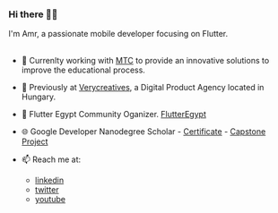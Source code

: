 ### Hi there 🍉👋

I'm Amr, a passionate mobile developer focusing on Flutter.
</br>
</br>

- 🔭 Currenlty working with [MTC](http://www.mtc.edu.eg/mtcwebsite/) to provide an innovative solutions to improve the educational process.
- 🚧 Previously at [Verycreatives](https://verycreatives.com), a Digital Product Agency located in Hungary.
- 💙 Flutter Egypt Community Oganizer. [FlutterEgypt](https://www.facebook.com/groups/FlutterEgypt)
- 🌐 Google Developer Nanodegree Scholar - [Certificate](https://confirm.udacity.com/UGLKCHZN) - [Capstone Project](https://github.com/amrahmed242/Quote)

- 📫 Reach me at:
     - [linkedin](https://www.linkedin.com/in/amrahmed24)
     - [twitter](https://twitter.com/Amrahme24089385)
     - [youtube](https://www.youtube.com/channel/UCt4jhYKSHn-X0k8ETl6uQIA)


<!--
**amrahmed242/amrahmed242** is a ✨ _special_ ✨ repository because its `README.md` (this file) appears on your GitHub profile.

TODO add [![my GitHub stats](https://github-readme-stats.vercel.app/api?username=amrahmed242)](https://github.com/amrahmed242/)

Here are some ideas to get you started:

- 🔭 I’m currently working on ...
- 🌱 I’m currently learning ...
- 👯 I’m looking to collaborate on ...
- 🤔 I’m looking for help with ...
- 💬 Ask me about ...
- 📫 How to reach me: ...
- 😄 Pronouns: ...
- ⚡ Fun fact: ...
-->
